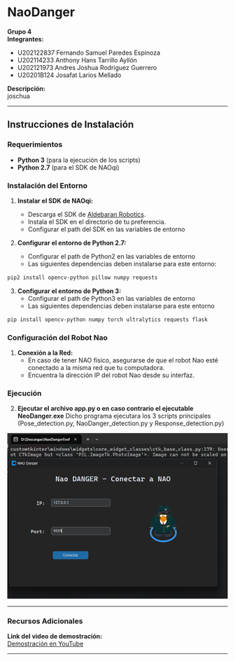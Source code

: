 # NaoDanger

**Grupo 4**  
**Integrantes:**
- U202122837 Fernando Samuel Paredes Espinoza
- U202114233 Anthony Hans Tarrillo Ayllón
- U202121973 Andres Joshua Rodriguez Guerrero
- U20201B124 Josafat Larios Mellado

**Descripción:**  
joschua

---

## Instrucciones de Instalación

### Requerimientos
- **Python 3** (para la ejecución de los scripts)
- **Python 2.7** (para el SDK de NAOqi)

### Instalación del Entorno

1. **Instalar el SDK de NAOqi:**
   - Descarga el SDK de [Aldebaran Robotics](https://support.unitedrobotics.group/en/support/solutions/articles/80001033994-nao-v4-v5-naoqi-2-1-4-13-).
   - Instala el SDK en el directorio de tu preferencia.
   - Configurar el path del SDK en las variables de entorno
   
2. **Configurar el entorno de Python 2.7:**
   - Configurar el path de Python2 en las variables de entorno
   - Las siguientes dependencias deben instalarse para este entorno:

```bash
pip2 install opencv-python pillow numpy requests
```
3. **Configurar el entorno de Python 3:**
   - Configurar el path de Python3 en las variables de entorno
   - Las siguientes dependencias deben instalarse para este entorno

```bash
pip install opencv-python numpy torch ultralytics requests flask
```
### Configuración del Robot Nao

1. **Conexión a la Red:**
   - En caso de tener NAO físico, asegurarse de que el robot Nao esté conectado a la misma red que tu computadora.
   - Encuentra la dirección IP del robot Nao desde su interfaz.


### Ejecución

2. **Ejecutar el archivo app.py o en caso contrario el ejecutable NeoDanger.exe**
Dicho programa ejecutara los 3 scripts principales (Pose_detection.py, NaoDanger_detection.py y Response_detection.py)

![Captura de pantalla de NaoDanger.exe](images/ss.png)

---

### Recursos Adicionales

**Link del video de demostración:**  
[Demostración en YouTube](https://youtu.be/NsO5Oqmj7ns)

---


